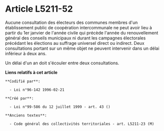 # Article L5211-52

Aucune consultation des électeurs des communes membres d'un établissement public de coopération intercommunale ne peut avoir
lieu à partir du 1er janvier de l'année civile qui précède l'année du renouvellement général des conseils municipaux ni
durant les campagnes électorales précédant les élections au suffrage universel direct ou indirect. Deux consultations portant
sur un même objet ne peuvent intervenir dans un délai inférieur à deux ans.

Un délai d'un an doit s'écouler entre deux consultations.

**Liens relatifs à cet article**

	**Codifié par**:

	  - Loi n°96-142 1996-02-21

	**Créé par**:

	  - Loi n°99-586 du 12 juillet 1999 - art. 43 ()

	**Anciens textes**:

	  - Code général des collectivités territoriales - art. L5211-23 (M)
